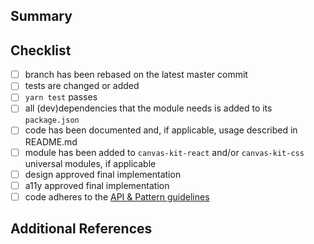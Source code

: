 <!-- Thank you for your pull request, please provide a brief summary of what this introduces (mandatory). Please point out any code that may be non-obvious to reviewers by using comments. -->

<!-- Make sure that you've linted your files, written and run unit tests, and filled out or updated documentation (README) -->

## Summary

<!-- Explain the **motivation** for making this change. What existing problem does the pull request solve? -->

## Checklist

<!-- Remove items that do not apply. For completed items, change [ ] to [x]. -->

- [ ] branch has been rebased on the latest master commit
- [ ] tests are changed or added
- [ ] `yarn test` passes
- [ ] all (dev)dependencies that the module needs is added to its `package.json`
- [ ] code has been documented and, if applicable, usage described in README.md
- [ ] module has been added to `canvas-kit-react` and/or `canvas-kit-css` universal modules, if
      applicable
- [ ] design approved final implementation
- [ ] a11y approved final implementation
- [ ] code adheres to the [API & Pattern guidelines](../API_PATTERN_GUIDELINES.md)

## Additional References

<!-- Upload screenshots of the final component or any other artifacts that would help a reviewer understand the choices you made in the PR. -->
